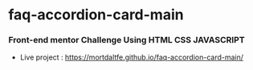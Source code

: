 # faq-accordion-card-main
### Front-end mentor Challenge Using HTML CSS JAVASCRIPT 

- Live project :
  https://mortdaltfe.github.io/faq-accordion-card-main/
